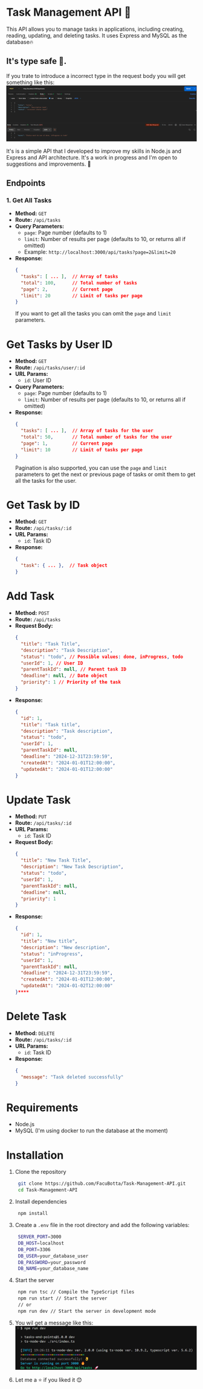 # Task Management API 🚀

This API allows you to manage tasks in applications, including creating, reading, updating, and deleting tasks. It uses Express and MySQL as the database🔥

## It's type safe 💪.

If you trate to introduce a incorrect type in the request body you will get something like this:
![examplePostmanError](./files/postManError1.png)

It's is a simple API that I developed to improve my skills in Node.js and Express and API architecture. It's a work in progress and I'm open to suggestions and improvements. 🤝

## Endpoints

### 1. Get All Tasks

- **Method:** `GET`
- **Route:** `/api/tasks`
- **Query Parameters:**
  - `page`: Page number (defaults to 1)
  - `limit`: Number of results per page (defaults to 10, or returns all if omitted)
  - Example: `http://localhost:3000/api/tasks?page=2&limit=20`
- **Response:**
  ```json
  {
    "tasks": [ ... ],  // Array of tasks
    "total": 100,      // Total number of tasks
    "page": 2,         // Current page
    "limit": 20        // Limit of tasks per page
  }
  ```
  If you want to get all the tasks you can omit the `page` and `limit` parameters.

# Get Tasks by User ID

- **Method:** `GET`
- **Route:** `/api/tasks/user/:id`
- **URL Params:**
  - `id`: User ID
- **Query Parameters:**
  - `page`: Page number (defaults to 1)
  - `limit`: Number of results per page (defaults to 10, or returns all if omitted)
- **Response:**
  ```json
  {
    "tasks": [ ... ],  // Array of tasks for the user
    "total": 50,       // Total number of tasks for the user
    "page": 1,         // Current page
    "limit": 10        // Limit of tasks per page
  }
  ```
  Pagination is also supported, you can use the `page` and `limit` parameters to get the next or previous page of tasks or omit them to get all the tasks for the user.

# Get Task by ID

- **Method:** `GET`
- **Route:** `/api/tasks/:id`
- **URL Params:**
  - `id`: Task ID
- **Response:**
  ```json
  {
    "task": { ... },  // Task object
  }
  ```

# Add Task

- **Method:** `POST`
- **Route:** `/api/tasks`
- **Request Body:**
  ```json
  {
    "title": "Task Title",
    "description": "Task Description",
    "status": "todo", // Possible values: done, inProgress, todo
    "userId": 1, // User ID
    "parentTaskId": null, // Parent task ID
    "deadline": null, // Date object
    "priority": 1 // Priority of the task
  }
  ```
- **Response:**
  ```json
  {
    "id": 1,
    "title": "Task title",
    "description": "Task description",
    "status": "todo",
    "userId": 1,
    "parentTaskId": null,
    "deadline": "2024-12-31T23:59:59",
    "createdAt": "2024-01-01T12:00:00",
    "updatedAt": "2024-01-01T12:00:00"
  }
  ```

# Update Task

- **Method:** `PUT`
- **Route:** `/api/tasks/:id`
- **URL Params:**
  - `id`: Task ID
- **Request Body:**
  ```json
  {
    "title": "New Task Title",
    "description": "New Task Description",
    "status": "todo",
    "userId": 1,
    "parentTaskId": null,
    "deadline": null,
    "priority": 1
  }
  ```
- **Response:**
  ```json
  {
    "id": 1,
    "title": "New title",
    "description": "New description",
    "status": "inProgress",
    "userId": 1,
    "parentTaskId": null,
    "deadline": "2024-12-31T23:59:59",
    "createdAt": "2024-01-01T12:00:00",
    "updatedAt": "2024-01-02T12:00:00"
  }****
  ```

# Delete Task

- **Method:** `DELETE`
- **Route:** `/api/tasks/:id`
- **URL Params:**
  - `id`: Task ID
- **Response:**
  ```json
  {
    "message": "Task deleted successfully"
  }
  ```

# Requirements

- Node.js
- MySQL (I'm using docker to run the database at the moment)

# Installation

1. Clone the repository
   ```bash
    git clone https://github.com/FacuBotta/Task-Management-API.git
    cd Task-Management-API
   ```
2. Install dependencies
   ```bash
    npm install
   ```
3. Create a `.env` file in the root directory and add the following variables:
   ```bash
    SERVER_PORT=3000
    DB_HOST=localhost
    DB_PORT=3306
    DB_USER=your_database_user
    DB_PASSWORD=your_password
    DB_NAME=your_database_name
   ```
4. Start the server
   ```bash
    npm run tsc // Compile the TypeScript files
    npm run start // Start the server
    // or
    npm run dev // Start the server in development mode
   ```
5. You wil get a message like this:
   ![consoleCapture](./files/consoleCapure.png)

6. Let me a ⭐️ if you liked it 😊

